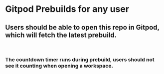 # Gitpod Prebuilds for any user

## Users should be able to open this repo in Gitpod, which will fetch the latest prebuild.

<br>

### The countdown timer runs during prebuild, users should not see it counting when opening a workspace.
